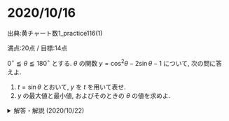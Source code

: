 # 2020/10/16

出典:黄チャート数1_practice116(1)

満点:20点 / 目標:14点

$0^{\circ} \leqq \theta \leqq 180^{\circ}$ とする. $\theta$ の関数 $y = \cos^2 \theta - 2\sin \theta - 1$ について, 次の問に答えよ.

1. $t=\sin\theta$ とおいて, $y$ を $t$ を用いて表せ.
2. $y$ の最大値と最小値, およびそのときの $\theta$ の値を求めよ.

<details><summary>解答・解説 (2020/10/22)</summary>
<div>

三角関数で味付けされた2次関数の問題です. 基本的です. 本来は2学期中間テストの範囲なのですが, 全く触れられてなかったのでここで取り上げました.

- 問1では, $\sin^2 \theta + \cos^2 \theta = 1$ を用いて与式を $\sin \theta$ のみで表すことが求められています. 基本です.
    - $\sin^2 \theta + \cos^2 \theta = 1$ は基本的にいつでも成り立つので, 三角関数の関係式が与えられる問題では頻繁に使うことになります.
- 問2は, 2次関数の最大・最小を求める問題です.
    - $t=\sin\theta$ と置換したとき, 変域が変わることに注意しましょう. **一般に, 文字を置換したときは, 置換した文字の範囲を必ず確認しなければなりません.** 高校数学最重要事項のひとつです.
    - あとは定義域に従ってグラフを描き, 最大値・最小値を求めるだけです. 記述するときは, $t$ の値に対応する $\theta$ を, 対応関係がわかるように書いておく必要があります.

採点基準です.

- 問1は6点です.
    - 式変形ができている (6点)
- 問2は14点です.
    - 平方完成してグラフを描いている (4点)
        - 定義域ミスは-2点
        - グラフの不備は, 解答に関わる部分は-1点, 他は注意にとどめました
        - 因数分解し, 定義域内で単調減少であることに言及して, グラフを描かずに処理してもよい
    - 最大値・最小値を求めている (4点)
        - どちらか片方だけだと加点されません
    - 最大値・最小値をとる $t$ に対応する $\theta$ の値を求めている (6点)
        - どちらか片方だけでも計算が合っていれば+2点

以下は解答です(A4用紙1枚).

![mathterro_20201016.jpg](https://qiita-image-store.s3.ap-northeast-1.amazonaws.com/0/559517/50a66f93-abec-b4d7-1694-177ca93a0052.jpeg)


</div></details>